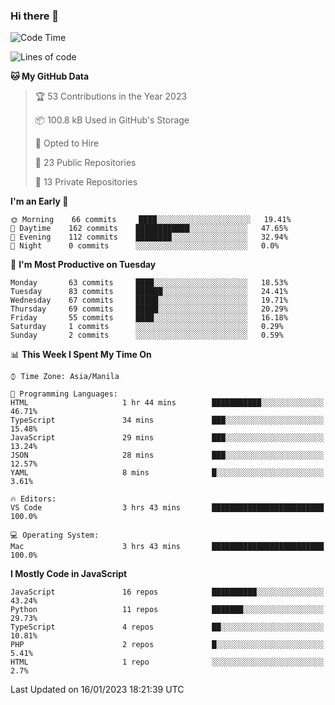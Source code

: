 ### Hi there 👋

<!--START_SECTION:waka-->
![Code Time](http://img.shields.io/badge/Code%20Time-3%20hrs%2043%20mins-blue)

![Lines of code](https://img.shields.io/badge/From%20Hello%20World%20I%27ve%20Written-73%20Thousand%20lines%20of%20code-blue)

**🐱 My GitHub Data** 

> 🏆 53 Contributions in the Year 2023
 > 
> 📦 100.8 kB Used in GitHub's Storage 
 > 
> 💼 Opted to Hire
 > 
> 📜 23 Public Repositories 
 > 
> 🔑 13 Private Repositories  
 > 
**I'm an Early 🐤** 

```text
🌞 Morning    66 commits     ████░░░░░░░░░░░░░░░░░░░░░   19.41% 
🌆 Daytime    162 commits    ████████████░░░░░░░░░░░░░   47.65% 
🌃 Evening    112 commits    ████████░░░░░░░░░░░░░░░░░   32.94% 
🌙 Night      0 commits      ░░░░░░░░░░░░░░░░░░░░░░░░░   0.0%

```
📅 **I'm Most Productive on Tuesday** 

```text
Monday       63 commits     ████░░░░░░░░░░░░░░░░░░░░░   18.53% 
Tuesday      83 commits     ██████░░░░░░░░░░░░░░░░░░░   24.41% 
Wednesday    67 commits     █████░░░░░░░░░░░░░░░░░░░░   19.71% 
Thursday     69 commits     █████░░░░░░░░░░░░░░░░░░░░   20.29% 
Friday       55 commits     ████░░░░░░░░░░░░░░░░░░░░░   16.18% 
Saturday     1 commits      ░░░░░░░░░░░░░░░░░░░░░░░░░   0.29% 
Sunday       2 commits      ░░░░░░░░░░░░░░░░░░░░░░░░░   0.59%

```


📊 **This Week I Spent My Time On** 

```text
⌚︎ Time Zone: Asia/Manila

💬 Programming Languages: 
HTML                     1 hr 44 mins        ███████████░░░░░░░░░░░░░░   46.71% 
TypeScript               34 mins             ███░░░░░░░░░░░░░░░░░░░░░░   15.48% 
JavaScript               29 mins             ███░░░░░░░░░░░░░░░░░░░░░░   13.24% 
JSON                     28 mins             ███░░░░░░░░░░░░░░░░░░░░░░   12.57% 
YAML                     8 mins              █░░░░░░░░░░░░░░░░░░░░░░░░   3.61%

🔥 Editors: 
VS Code                  3 hrs 43 mins       █████████████████████████   100.0%

💻 Operating System: 
Mac                      3 hrs 43 mins       █████████████████████████   100.0%

```

**I Mostly Code in JavaScript** 

```text
JavaScript               16 repos            ██████████░░░░░░░░░░░░░░░   43.24% 
Python                   11 repos            ███████░░░░░░░░░░░░░░░░░░   29.73% 
TypeScript               4 repos             ██░░░░░░░░░░░░░░░░░░░░░░░   10.81% 
PHP                      2 repos             █░░░░░░░░░░░░░░░░░░░░░░░░   5.41% 
HTML                     1 repo              ░░░░░░░░░░░░░░░░░░░░░░░░░   2.7%

```



 Last Updated on 16/01/2023 18:21:39 UTC
<!--END_SECTION:waka-->
